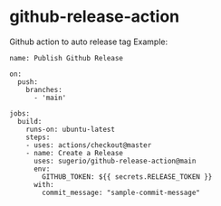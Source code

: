 # github-release-action
Github action to auto release tag
Example:
```
name: Publish Github Release

on:
  push:
    branches:
      - 'main'

jobs:
  build:
    runs-on: ubuntu-latest
    steps:
    - uses: actions/checkout@master
    - name: Create a Release
      uses: sugerio/github-release-action@main
      env:
        GITHUB_TOKEN: ${{ secrets.RELEASE_TOKEN }}
      with:
        commit_message: "sample-commit-message"
```